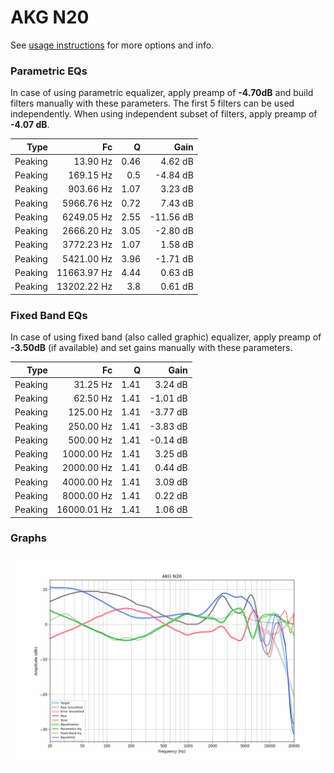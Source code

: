 # AKG N20
See [usage instructions](https://github.com/jaakkopasanen/AutoEq#usage) for more options and info.

### Parametric EQs
In case of using parametric equalizer, apply preamp of **-4.70dB** and build filters manually
with these parameters. The first 5 filters can be used independently.
When using independent subset of filters, apply preamp of **-4.07 dB**.

| Type    | Fc          |    Q | Gain      |
|--------:|------------:|-----:|----------:|
| Peaking | 13.90 Hz    | 0.46 | 4.62 dB   |
| Peaking | 169.15 Hz   | 0.5  | -4.84 dB  |
| Peaking | 903.66 Hz   | 1.07 | 3.23 dB   |
| Peaking | 5966.76 Hz  | 0.72 | 7.43 dB   |
| Peaking | 6249.05 Hz  | 2.55 | -11.56 dB |
| Peaking | 2666.20 Hz  | 3.05 | -2.80 dB  |
| Peaking | 3772.23 Hz  | 1.07 | 1.58 dB   |
| Peaking | 5421.00 Hz  | 3.96 | -1.71 dB  |
| Peaking | 11663.97 Hz | 4.44 | 0.63 dB   |
| Peaking | 13202.22 Hz | 3.8  | 0.61 dB   |

### Fixed Band EQs
In case of using fixed band (also called graphic) equalizer, apply preamp of **-3.50dB**
(if available) and set gains manually with these parameters.

| Type    | Fc          |    Q | Gain     |
|--------:|------------:|-----:|---------:|
| Peaking | 31.25 Hz    | 1.41 | 3.24 dB  |
| Peaking | 62.50 Hz    | 1.41 | -1.01 dB |
| Peaking | 125.00 Hz   | 1.41 | -3.77 dB |
| Peaking | 250.00 Hz   | 1.41 | -3.83 dB |
| Peaking | 500.00 Hz   | 1.41 | -0.14 dB |
| Peaking | 1000.00 Hz  | 1.41 | 3.25 dB  |
| Peaking | 2000.00 Hz  | 1.41 | 0.44 dB  |
| Peaking | 4000.00 Hz  | 1.41 | 3.09 dB  |
| Peaking | 8000.00 Hz  | 1.41 | 0.22 dB  |
| Peaking | 16000.01 Hz | 1.41 | 1.06 dB  |

### Graphs
![](./AKG%20N20.png)